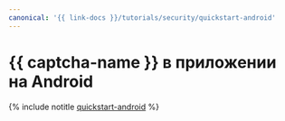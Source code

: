 ```yaml
---
canonical: '{{ link-docs }}/tutorials/security/quickstart-android'
---
```


# {{ captcha-name }} в приложении на Android

{% include notitle [quickstart-android](../../../../_tutorials/security/quickstart-android.md) %}
